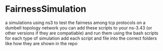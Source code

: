 # FairnessSimulation
a simulations using ns3 to test the fairness among tcp protocols on a dumbell topology network
you can add these scripts to your ns-3.43 (or other versions if they are compatiable) and run them using the bash scripts for each type of simulation
add each script and file into the correct folders like how they are shown in the repo
